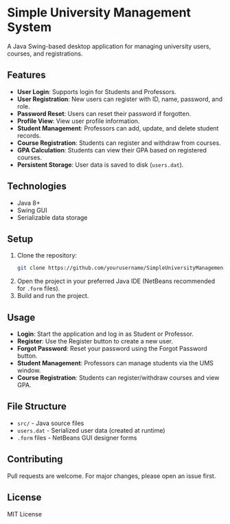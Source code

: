 # Simple University Management System

A Java Swing-based desktop application for managing university users, courses, and registrations.

## Features

- **User Login**: Supports login for Students and Professors.
- **User Registration**: New users can register with ID, name, password, and role.
- **Password Reset**: Users can reset their password if forgotten.
- **Profile View**: View user profile information.
- **Student Management**: Professors can add, update, and delete student records.
- **Course Registration**: Students can register and withdraw from courses.
- **GPA Calculation**: Students can view their GPA based on registered courses.
- **Persistent Storage**: User data is saved to disk (`users.dat`).

## Technologies

- Java 8+
- Swing GUI
- Serializable data storage

## Setup

1. Clone the repository:
    ```bash
    git clone https://github.com/yourusername/SimpleUniversityManagementSystem.git
    ```
2. Open the project in your preferred Java IDE (NetBeans recommended for `.form` files).
3. Build and run the project.

## Usage

- **Login**: Start the application and log in as Student or Professor.
- **Register**: Use the Register button to create a new user.
- **Forgot Password**: Reset your password using the Forgot Password button.
- **Student Management**: Professors can manage students via the UMS window.
- **Course Registration**: Students can register/withdraw courses and view GPA.

## File Structure

- `src/` - Java source files
- `users.dat` - Serialized user data (created at runtime)
- `.form` files - NetBeans GUI designer forms

## Contributing

Pull requests are welcome. For major changes, please open an issue first.

## License

MIT License
